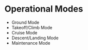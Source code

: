 # Operational Modes

- Ground Mode
- Takeoff/Climb Mode
- Cruise Mode
- Descent/Landing Mode
- Maintenance Mode
